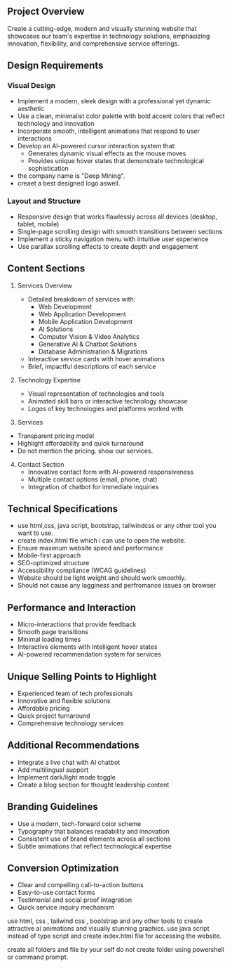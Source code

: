 ## Project Overview
Create a cutting-edge, modern and visually stunning website that showcases our team's expertise in technology solutions, emphasizing innovation, flexibility, and comprehensive service offerings.

## Design Requirements
### Visual Design
- Implement a modern, sleek design with a professional yet dynamic aesthetic
- Use a clean, minimalist color palette with bold accent colors that reflect technology and innovation
- Incorporate smooth, intelligent animations that respond to user interactions
- Develop an AI-powered cursor interaction system that:
  - Generates dynamic visual effects as the mouse moves
  - Provides unique hover states that demonstrate technological sophistication
- the company name is "Deep Mining". 
- creaet a best designed logo aswell.

### Layout and Structure
- Responsive design that works flawlessly across all devices (desktop, tablet, mobile)
- Single-page scrolling design with smooth transitions between sections
- Implement a sticky navigation menu with intuitive user experience
- Use parallax scrolling effects to create depth and engagement

## Content Sections
1. Services Overview
   - Detailed breakdown of services with:
     * Web Development
     * Web Application Development
     * Mobile Application Development
     * AI Solutions
     * Computer Vision & Video Analytics
     * Generative AI & Chatbot Solutions
     * Database Administration & Migrations
   - Interactive service cards with hover animations
   - Brief, impactful descriptions of each service

2. Technology Expertise
   - Visual representation of technologies and tools
   - Animated skill bars or interactive technology showcase
   - Logos of key technologies and platforms worked with

3.  Services
   - Transparent pricing model
   - Highlight affordability and quick turnaround
   - Do not mention the pricing. show our services. 

4. Contact Section
   - Innovative contact form with AI-powered responsiveness
   - Multiple contact options (email, phone, chat)
   - Integration of chatbot for immediate inquiries

## Technical Specifications
- use html,css, java script, bootstrap, tailwindcss or any other tool you want to use.
- create index.html file which i can use to open the website.
- Ensure maximum website speed and performance
- Mobile-first approach
- SEO-optimized structure
- Accessibility compliance (WCAG guidelines)
- Website should be light weight and should work smoothly.
- Should not cause any lagginess and perfromance issues on browser

## Performance and Interaction
- Micro-interactions that provide feedback
- Smooth page transitions
- Minimal loading times
- Interactive elements with intelligent hover states
- AI-powered recommendation system for services

## Unique Selling Points to Highlight
- Experienced team of tech professionals
- Innovative and flexible solutions
- Affordable pricing
- Quick project turnaround
- Comprehensive technology services

## Additional Recommendations
- Integrate a live chat with AI chatbot
- Add multilingual support
- Implement dark/light mode toggle
- Create a blog section for thought leadership content

## Branding Guidelines
- Use a modern, tech-forward color scheme
- Typography that balances readability and innovation
- Consistent use of brand elements across all sections
- Subtle animations that reflect technological expertise

## Conversion Optimization
- Clear and compelling call-to-action buttons
- Easy-to-use contact forms
- Testimonial and social proof integration
- Quick service inquiry mechanism

use html, css , tailwind css , bootstrap and any other tools to create attractive ai animations and visually  stunning graphics.
use java script instead of type script and create index.html file for accessing the website.

create all folders and file by your self do not create folder using powershell or command prompt.

